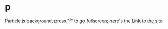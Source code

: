 # p
Particle.js background, press "f" to go fullscreen; here's the [Link to the site](https://s-abk.github.io/p/)